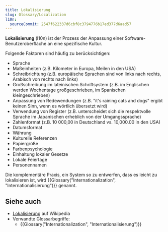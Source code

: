 ```yaml
---
title: Lokalisierung
slug: Glossary/Localization
l10n:
  sourceCommit: 2547f622337d6cbf8c3794776b17ed377d6aad57
---
```


**Lokalisierung** (l10n) ist der Prozess der Anpassung einer Software-Benutzeroberfläche an eine spezifische Kultur.

Folgende Faktoren sind häufig zu berücksichtigen:

- Sprache
- Maßeinheiten (z.B. Kilometer in Europa, Meilen in den USA)
- Schreibrichtung (z.B. europäische Sprachen sind von links nach rechts, Arabisch von rechts nach links)
- Großschreibung im lateinischen Schriftsystem (z.B. im Englischen werden Wochentage großgeschrieben, im Spanischen kleingeschrieben)
- Anpassung von Redewendungen (z.B. "it's raining cats and dogs" ergibt keinen Sinn, wenn es wörtlich übersetzt wird)
- Verwendung von Register (z.B. unterscheidet sich die respektvolle Sprache im Japanischen erheblich von der Umgangssprache)
- Zahlenformat (z.B. 10 000,00 in Deutschland vs. 10,000.00 in den USA)
- Datumsformat
- Währung
- Kulturelle Referenzen
- Papiergröße
- Farbenpsychologie
- Einhaltung lokaler Gesetze
- Lokale Feiertage
- Personennamen

Die komplementäre Praxis, ein System so zu entwerfen, dass es leicht zu lokalisieren ist, wird {{Glossary("Internationalization", "Internationalisierung")}} genannt.

## Siehe auch

- [Lokalisierung](https://de.wikipedia.org/wiki/Language_localisation) auf Wikipedia
- Verwandte Glossarbegriffe:
  - {{Glossary("Internationalization", "Internationalisierung")}}
